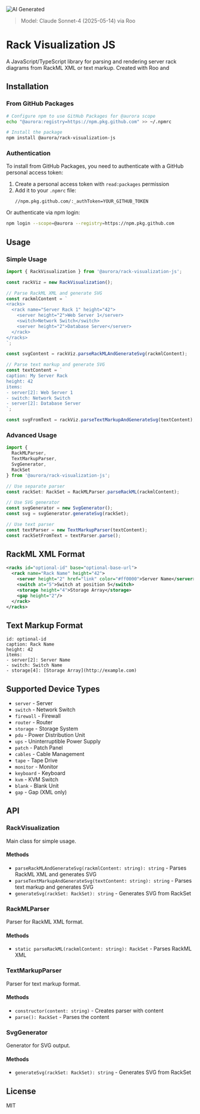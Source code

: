 ![AI Generated](https://img.shields.io/badge/AI%20Generated-Yes-blue)
> Model: Claude Sonnet-4 (2025-05-14) via Roo

# Rack Visualization JS

A JavaScript/TypeScript library for parsing and rendering server rack diagrams from RackML XML or text markup. Created with Roo and 

## Installation

### From GitHub Packages

```bash
# Configure npm to use GitHub Packages for @aurora scope
echo "@aurora:registry=https://npm.pkg.github.com" >> ~/.npmrc

# Install the package
npm install @aurora/rack-visualization-js
```

### Authentication

To install from GitHub Packages, you need to authenticate with a GitHub personal access token:

1. Create a personal access token with `read:packages` permission
2. Add it to your `.npmrc` file:
   ```
   //npm.pkg.github.com/:_authToken=YOUR_GITHUB_TOKEN
   ```

Or authenticate via npm login:
```bash
npm login --scope=@aurora --registry=https://npm.pkg.github.com
```

## Usage

### Simple Usage

```typescript
import { RackVisualization } from '@aurora/rack-visualization-js';

const rackViz = new RackVisualization();

// Parse RackML XML and generate SVG
const rackmlContent = `
<racks>
  <rack name="Server Rack 1" height="42">
    <server height="2">Web Server 1</server>
    <switch>Network Switch</switch>
    <server height="2">Database Server</server>
  </rack>
</racks>
`;

const svgContent = rackViz.parseRackMLAndGenerateSvg(rackmlContent);

// Parse text markup and generate SVG
const textContent = `
caption: My Server Rack
height: 42
items:
- server[2]: Web Server 1
- switch: Network Switch
- server[2]: Database Server
`;

const svgFromText = rackViz.parseTextMarkupAndGenerateSvg(textContent);
```

### Advanced Usage

```typescript
import { 
  RackMLParser, 
  TextMarkupParser, 
  SvgGenerator, 
  RackSet 
} from '@aurora/rack-visualization-js';

// Use separate parser
const rackSet: RackSet = RackMLParser.parseRackML(rackmlContent);

// Use SVG generator
const svgGenerator = new SvgGenerator();
const svg = svgGenerator.generateSvg(rackSet);

// Use text parser
const textParser = new TextMarkupParser(textContent);
const rackSetFromText = textParser.parse();
```

## RackML XML Format

```xml
<racks id="optional-id" base="optional-base-url">
  <rack name="Rack Name" height="42">
    <server height="2" href="link" color="#ff0000">Server Name</server>
    <switch at="5">Switch at position 5</switch>
    <storage height="4">Storage Array</storage>
    <gap height="2"/>
  </rack>
</racks>
```

## Text Markup Format

```
id: optional-id
caption: Rack Name
height: 42
items:
- server[2]: Server Name
- switch: Switch Name
- storage[4]: [Storage Array](http://example.com)
```

## Supported Device Types

- `server` - Server
- `switch` - Network Switch
- `firewall` - Firewall
- `router` - Router
- `storage` - Storage System
- `pdu` - Power Distribution Unit
- `ups` - Uninterruptible Power Supply
- `patch` - Patch Panel
- `cables` - Cable Management
- `tape` - Tape Drive
- `monitor` - Monitor
- `keyboard` - Keyboard
- `kvm` - KVM Switch
- `blank` - Blank Unit
- `gap` - Gap (XML only)

## API

### RackVisualization

Main class for simple usage.

#### Methods

- `parseRackMLAndGenerateSvg(rackmlContent: string): string` - Parses RackML XML and generates SVG
- `parseTextMarkupAndGenerateSvg(textContent: string): string` - Parses text markup and generates SVG
- `generateSvg(rackSet: RackSet): string` - Generates SVG from RackSet

### RackMLParser

Parser for RackML XML format.

#### Methods

- `static parseRackML(rackmlContent: string): RackSet` - Parses RackML XML

### TextMarkupParser

Parser for text markup format.

#### Methods

- `constructor(content: string)` - Creates parser with content
- `parse(): RackSet` - Parses the content

### SvgGenerator

Generator for SVG output.

#### Methods

- `generateSvg(rackSet: RackSet): string` - Generates SVG from RackSet

## License

MIT
